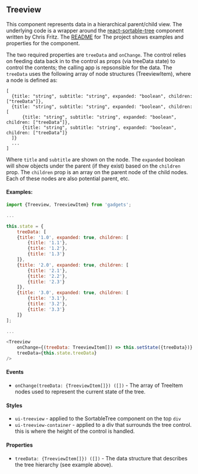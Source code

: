 <a name="module_Treeview"></a>

## Treeview
This component represents data in a hierarchical parent/child view.  Theunderlying code is a wrapper around the [react-sortable-tree](https://www.npmjs.com/package/react-sortable-tree)component written by Chris Fritz.  The [README](https://github.com/fritz-c/react-sortable-tree/blob/master/README.md) for Theproject shows examples and properties for the component.The two required properties are `treeData` and `onChange`.  The control relieson feeding data back in to the control as props (via treeData state) to controlthe contents; the calling app is repsonsible for the data.  The `treeData` usesthe following array of node structures (TreeviewItem), where a node is defined as:    [      {title: "string", subtitle: "string", expanded: "boolean", children: ["treeData"]},      {title: "string", subtitle: "string", expanded: "boolean", children: [          {title: "string", subtitle: "string", expanded: "boolean", children: ["treeData"]},          {title: "string", subtitle: "string", expanded: "boolean", children: ["treeData"]}      ]}      ...    ]Where `title` and `subtitle` are shown on the node.  The `expanded` booleanwill show objects under the parent (if they exist) based on the `children`prop.  The `children` prop is an array on the parent node of the child nodes.Each of these nodes are also potential parent, etc.#### Examples:```javascriptimport {Treeview, TreeviewItem} from 'gadgets';...this.state = {    treeData: [    {title: '1.0', expanded: true, children: [        {title: '1.1'},        {title: '1.2'},        {title: '1.3'}    ]},    {title: '2.0', expanded: true, children: [        {title: '2.1'},        {title: '2.2'},        {title: '2.3'}    ]},    {title: '3.0', expanded: true, children: [        {title: '3.1'},        {title: '3.2'},        {title: '3.3'}    ]}];...<Treeview    onChange={(treeData: TreeviewItem[]) => this.setState({treeData})}    treeData={this.state.treeData}/>```#### Events- `onChange(treeData: {TreeviewItem[]}) ([])` - The array of TreeItem nodesused to represent the current state of the tree.#### Styles- `ui-treeview` - applied to the SortableTree component on the top `div`- `ui-treeview-container` - applied to a div that surrounds the tree control.this is where the height of the control is handled.#### Properties- `treeData: {TreeviewItem[]}) ([])` - The data structure that describes thetree hierarchy (see example above).

